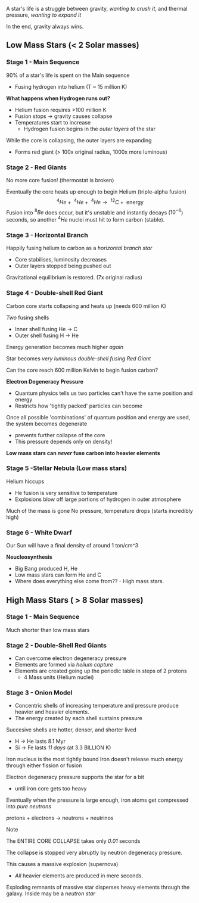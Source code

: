 
A star's life is a struggle between gravity, *wanting to crush it*, and thermal pressure, *wanting to expand it*

In the end, gravity always wins.

## Low Mass Stars (< 2 Solar masses)
### Stage 1 - Main Sequence

90% of a star's life is spent on the Main sequence
- Fusing hydrogen into helium (T ~ 15 million K)

**What happens when Hydrogen runs out?**
- Helium fusion requires >100 million K
- Fusion stops -> gravity causes collapse
- Temperatures start to increase
	- Hydrogen fusion begins in the *outer layers* of the star


While the core is collapsing, the outer layers are expanding
- Forms red giant (> 100x original radius, 1000x more luminous)

### Stage 2 - Red Giants

No more core fusion! (thermostat is broken)

Eventually the core heats up enough to begin Helium (triple-alpha fusion)
$$^4He + \ ^4He + \ ^4He \rightarrow \ ^{12}C + \text{ energy}$$
Fusion into $^8Be$ does occur, but it's unstable and instantly decays ($10^{-6}$) seconds, so another $^4He$ nuclei must hit to form carbon (stable).

### Stage 3 - Horizontal Branch

Happily fusing helium to carbon as a *horizontal branch star*

- Core stabilises, luminosity decreases
- Outer layers stopped being pushed out

Gravitational equilibrium is restored. (7x original radius)

### Stage 4 - Double-shell Red Giant
Carbon core starts collapsing and heats up (needs 600 million K)

*Two* fusing shells
- Inner shell fusing He -> C
- Outer shell fusing H -> He

Energy generation becomes much higher *again*

Star becomes *very luminous double-shell fusing Red Giant*


Can the core reach 600 million Kelvin to begin fusion carbon?

**Electron Degeneracy Pressure**
- Quantum physics tells us two particles can't have the same position and energy
- Restricts how 'tightly packed' particles can become

Once all possible 'combinations' of quantum position and energy are used, the system becomes degenerate
- prevents further collapse of the core
- This pressure depends only on density!

**Low mass stars can *never* fuse carbon into heavier elements**

### Stage 5 -Stellar Nebula (Low mass stars)

Helium hiccups
- He fusion is very sensitive to temperature
- Explosions blow off large portions of hydrogen in outer atmosphere

Much of the mass is gone
No pressure, temperature drops (starts incredibly high)


### Stage 6 - White Dwarf
Our Sun will have a final density of around 1 ton/cm^3



**Neucleosynthesis**
- Big Bang produced H, He
- Low mass stars can form He and C
- Where does everything else come from?? - High mass stars.




## High Mass Stars ( > 8 Solar masses)


### Stage 1 - Main Sequence
Much shorter than low mass stars


### Stage 2 - Double-Shell Red Giants
- Can overcome electron degeneracy pressure
- Elements are formed via *helium capture*
- Elements are created going up the periodic table in steps of 2 protons
	- 4 Mass units (Helium nuclei)


### Stage 3 - Onion Model
- Concentric shells of increasing temperature and pressure produce heavier and heavier elements.
- The energy created by each shell sustains pressure

Succesive shells are hotter, denser, and shorter lived
- H -> He lasts 8.1 Myr
- Si -> Fe lasts *11 days* (at 3.3 BILLION K)

Iron nucleus is the most tightly bound
Iron doesn't release much energy through either fission or fusion

Electron degeneracy pressure supports the star for a bit
- until iron core gets too heavy

Eventually when the pressure is large enough, iron atoms get compressed into *pure neutrons*

protons + electrons -> neutrons + neutrinos

>[!note] 
>The ENTIRE CORE COLLAPSE takes only *0.01* seconds

The collapse is stopped very abruptly by neutron degeneracy pressure.

This causes a massive explosion (supernova)
- *All* heavier elements are produced in mere seconds.


Exploding remnants of massive star disperses heavy elements through the galaxy.
Inside may be a *neutron star*


